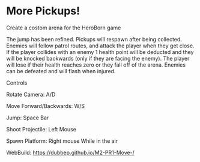 # More Pickups!
Create a costom arena for the HeroBorn game
 
The jump has been refined. Pickups will respawn after being collected. Enemies will follow patrol routes, and attack the player when they get close. If the player collides with an enemy 1 health point will be deducted and they will be knocked backwards (only if they are facing the enemy). The player will lose if their health reaches zero or they fall off of the arena. Enemies can be defeated and will flash when injured. 

Controls

Rotate Camera: A/D

Move Forward/Backwards: W/S

Jump: Space Bar

Shoot Projectile: Left Mouse

Spawn Platform: Right mouse While in the air

WebBuild: https://dubbep.github.io/M2-PR1-Move-/
